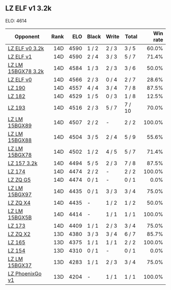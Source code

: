## LZ ELF v1 3.2k ##

ELO: 4614

Opponent | Rank | ELO | Black | Write | Total | Win rate
---------|-----:|----:|-------|-------|-------|-------:
[LZ ELF v0 3.2k](LZ%20ELF%20v0%203.2k.md) | 14D | 4590 | 1 / 2 | 2 / 3 | 3 / 5 | 60.0%
[LZ ELF v1](LZ%20ELF%20v1.md) | 14D | 4590 | 2 / 4 | 3 / 3 | 5 / 7 | 71.4%
[LZ LM 15BGX78 3.2k](LZ%20LM%2015BGX78%203.2k.md) | 14D | 4584 | 1 / 3 | 2 / 3 | 3 / 6 | 50.0%
[LZ ELF v0](LZ%20ELF%20v0.md) | 14D | 4566 | 2 / 3 | 0 / 4 | 2 / 7 | 28.6%
[LZ 190](LZ%20190.md) | 14D | 4557 | 4 / 4 | 3 / 4 | 7 / 8 | 87.5%
[LZ 182](LZ%20182.md) | 14D | 4529 | 1 / 5 | 0 / 3 | 1 / 8 | 12.5%
[LZ 193](LZ%20193.md) | 14D | 4516 | 2 / 3 | 5 / 7 | 7 / 10 | 70.0%
[LZ LM 15BGX89](LZ%20LM%2015BGX89.md) | 14D | 4507 | 2 / 2 | - | 2 / 2 | 100.0%
[LZ LM 15BGX88](LZ%20LM%2015BGX88.md) | 14D | 4504 | 3 / 5 | 2 / 4 | 5 / 9 | 55.6%
[LZ LM 15BGX78](LZ%20LM%2015BGX78.md) | 14D | 4502 | 1 / 2 | 4 / 5 | 5 / 7 | 71.4%
[LZ 157 3.2k](LZ%20157%203.2k.md) | 14D | 4494 | 5 / 5 | 2 / 3 | 7 / 8 | 87.5%
[LZ 174](LZ%20174.md) | 14D | 4474 | 2 / 2 | - | 2 / 2 | 100.0%
[LZ ZQ G5](LZ%20ZQ%20G5.md) | 14D | 4474 | 0 / 1 | - | 0 / 1 | 0.0%
[LZ LM 15BGX97](LZ%20LM%2015BGX97.md) | 14D | 4435 | 0 / 1 | 3 / 3 | 3 / 4 | 75.0%
[LZ ZQ X4](LZ%20ZQ%20X4.md) | 14D | 4435 | - | 1 / 2 | 1 / 2 | 50.0%
[LZ LM 15BGX5B](LZ%20LM%2015BGX5B.md) | 14D | 4414 | - | 1 / 1 | 1 / 1 | 100.0%
[LZ 173](LZ%20173.md) | 14D | 4409 | 1 / 1 | 2 / 3 | 3 / 4 | 75.0%
[LZ ZQ X2](LZ%20ZQ%20X2.md) | 13D | 4380 | 3 / 3 | 3 / 4 | 6 / 7 | 85.7%
[LZ 165](LZ%20165.md) | 13D | 4375 | 1 / 1 | 1 / 1 | 2 / 2 | 100.0%
[LZ 154](LZ%20154.md) | 13D | 4310 | 0 / 1 | - | 0 / 1 | 0.0%
[LZ LM 15BGX37](LZ%20LM%2015BGX37.md) | 13D | 4283 | 1 / 1 | 2 / 3 | 3 / 4 | 75.0%
[LZ PhoenixGo v1](LZ%20PhoenixGo%20v1.md) | 13D | 4204 | - | 1 / 1 | 1 / 1 | 100.0%
